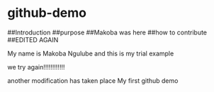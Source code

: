 # github-demo
##Introduction
##purpose
##Makoba was here
##how to contribute
##EDITED AGAIN

My name is Makoba Ngulube and this is my trial example

we try again!!!!!!!!!!!!

another modification has taken place
My first github demo
